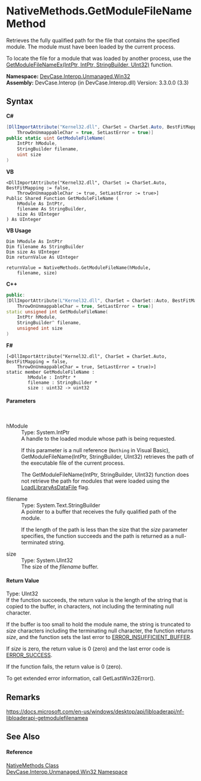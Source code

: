 # NativeMethods.GetModuleFileName Method 
 

Retrieves the fully qualified path for the file that contains the specified module. The module must have been loaded by the current process. 

 To locate the file for a module that was loaded by another process, use the <a href="M_DevCase_Interop_Unmanaged_Win32_NativeMethods_GetModuleFileNameEx">GetModuleFileNameEx(IntPtr, IntPtr, StringBuilder, UInt32)</a> function.

**Namespace:**&nbsp;<a href="N_DevCase_Interop_Unmanaged_Win32">DevCase.Interop.Unmanaged.Win32</a><br />**Assembly:**&nbsp;DevCase.Interop (in DevCase.Interop.dll) Version: 3.3.0.0 (3.3)

## Syntax

**C#**<br />
``` C#
[DllImportAttribute("Kernel32.dll", CharSet = CharSet.Auto, BestFitMapping = false, 
	ThrowOnUnmappableChar = true, SetLastError = true)]
public static uint GetModuleFileName(
	IntPtr hModule,
	StringBuilder filename,
	uint size
)
```

**VB**<br />
``` VB
<DllImportAttribute("Kernel32.dll", CharSet := CharSet.Auto, BestFitMapping := false, 
	ThrowOnUnmappableChar := true, SetLastError := true>]
Public Shared Function GetModuleFileName ( 
	hModule As IntPtr,
	filename As StringBuilder,
	size As UInteger
) As UInteger
```

**VB Usage**<br />
``` VB Usage
Dim hModule As IntPtr
Dim filename As StringBuilder
Dim size As UInteger
Dim returnValue As UInteger

returnValue = NativeMethods.GetModuleFileName(hModule, 
	filename, size)
```

**C++**<br />
``` C++
public:
[DllImportAttribute(L"Kernel32.dll", CharSet = CharSet::Auto, BestFitMapping = false, 
	ThrowOnUnmappableChar = true, SetLastError = true)]
static unsigned int GetModuleFileName(
	IntPtr hModule, 
	StringBuilder^ filename, 
	unsigned int size
)
```

**F#**<br />
``` F#
[<DllImportAttribute("Kernel32.dll", CharSet = CharSet.Auto, BestFitMapping = false, 
	ThrowOnUnmappableChar = true, SetLastError = true)>]
static member GetModuleFileName : 
        hModule : IntPtr * 
        filename : StringBuilder * 
        size : uint32 -> uint32 

```


#### Parameters
&nbsp;<dl><dt>hModule</dt><dd>Type: System.IntPtr<br />A handle to the loaded module whose path is being requested. 

 If this parameter is a null reference (`Nothing` in Visual Basic), GetModuleFileName(IntPtr, StringBuilder, UInt32) retrieves the path of the executable file of the current process. 

 The GetModuleFileName(IntPtr, StringBuilder, UInt32) function does not retrieve the path for modules that were loaded using the <a href="T_DevCase_Interop_Unmanaged_Win32_Enums_LoadLibraryFlags">LoadLibraryAsDataFile</a> flag.</dd><dt>filename</dt><dd>Type: System.Text.StringBuilder<br />A pointer to a buffer that receives the fully qualified path of the module. 

 If the length of the path is less than the size that the *size* parameter specifies, the function succeeds and the path is returned as a null-terminated string.</dd><dt>size</dt><dd>Type: System.UInt32<br />The size of the *filename* buffer.</dd></dl>

#### Return Value
Type: UInt32<br />If the function succeeds, the return value is the length of the string that is copied to the buffer, in characters, not including the terminating null character. 

 If the buffer is too small to hold the module name, the string is truncated to *size* characters including the terminating null character, the function returns *size*, and the function sets the last error to <a href="T_DevCase_Interop_Unmanaged_Win32_Enums_Win32ErrorCode">ERROR_INSUFFICIENT_BUFFER</a>. 

 If *size* is zero, the return value is 0 (zero) and the last error code is <a href="T_DevCase_Interop_Unmanaged_Win32_Enums_Win32ErrorCode">ERROR_SUCCESS</a>. 

 If the function fails, the return value is 0 (zero). 

 To get extended error information, call GetLastWin32Error().

## Remarks
<a href="https://docs.microsoft.com/en-us/windows/desktop/api/libloaderapi/nf-libloaderapi-getmodulefilenamea" target="_blank">https://docs.microsoft.com/en-us/windows/desktop/api/libloaderapi/nf-libloaderapi-getmodulefilenamea</a>

## See Also


#### Reference
<a href="T_DevCase_Interop_Unmanaged_Win32_NativeMethods">NativeMethods Class</a><br /><a href="N_DevCase_Interop_Unmanaged_Win32">DevCase.Interop.Unmanaged.Win32 Namespace</a><br />
